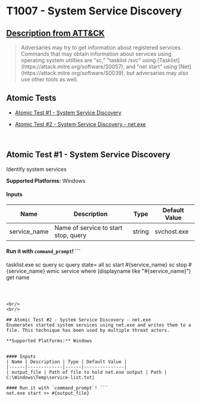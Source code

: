 # T1007 - System Service Discovery
## [Description from ATT&CK](https://attack.mitre.org/wiki/Technique/T1007)
<blockquote>Adversaries may try to get information about registered services. Commands that may obtain information about services using operating system utilities are "sc," "tasklist /svc" using [Tasklist](https://attack.mitre.org/software/S0057), and "net start" using [Net](https://attack.mitre.org/software/S0039), but adversaries may also use other tools as well.</blockquote>

## Atomic Tests

- [Atomic Test #1 - System Service Discovery](#atomic-test-1---system-service-discovery)

- [Atomic Test #2 - System Service Discovery - net.exe](#atomic-test-2---system-service-discovery---netexe)


<br/>

## Atomic Test #1 - System Service Discovery
Identify system services

**Supported Platforms:** Windows


#### Inputs
| Name | Description | Type | Default Value | 
|------|-------------|------|---------------|
| service_name | Name of service to start stop, query | string | svchost.exe|

#### Run it with `command_prompt`! ```
tasklist.exe
sc query
sc query state= all
sc start #{service_name}
sc stop #{service_name}
wmic service where (displayname like "#{service_name}") get name
```



<br/>
<br/>

## Atomic Test #2 - System Service Discovery - net.exe
Enumerates started system services using net.exe and writes them to a file. This technique has been used by multiple threat actors.

**Supported Platforms:** Windows


#### Inputs
| Name | Description | Type | Default Value | 
|------|-------------|------|---------------|
| output_file | Path of file to hold net.exe output | Path | C:\Windows\Temp\service-list.txt|

#### Run it with `command_prompt`! ```
net.exe start >> #{output_file}
```



<br/>
